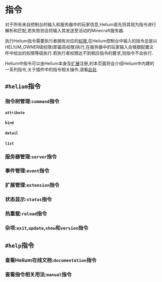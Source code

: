 # 指令

对于所有来自控制台的输入和服务器中的玩家信息,Helium首先将其视为指令进行解析和匹配,若失败则会将输入其发送至活动的Minecraft服务器.

执行Helium指令需要执行者拥有对应的[权限](/zh-cn/permission.md),在Helium控制台中输入的指令总是以HELIUM_OWNER级权限(即最高权限)执行,在服务器中的玩家输入会根据配置文件中给出的权限等级执行.若执行者权限达不到相应指令的要求,则指令不会执行.

Helium中指令可以由Helium本身及[扩展]()注册,的本页面将会介绍Helium中内建的一系列指令,关于插件中的指令相关操作,请看[此处]().

## `#helium`指令

### 指令树管理:`command`指令

#### `attribute`

#### `bind`

#### `detail`

#### `list`

### 服务器管理:`server`指令

### 事件管理:`event`指令

### 扩展管理:`extension`指令

### 状态显示:`status`指令

### 热重载:`reload`指令

### 杂项:`exit`,`update`,`show`和`version`指令

## `#help`指令

### 查看Helium在线文档:`documentation`指令

### 查看指令相关用法:`manual`指令